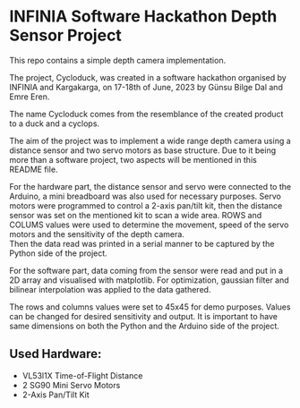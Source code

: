 # INFINIA Software Hackathon Depth Sensor Project

This repo contains a simple depth camera implementation.

The project, Cycloduck, was created in a software hackathon organised by INFINIA and Kargakarga, on 17-18th of June, 2023 by Günsu Bilge Dal and Emre Eren.

The name Cycloduck comes from the resemblance of the created product to a duck and a cyclops.

The aim of the project was to implement a wide range depth camera using a distance sensor and two servo motors as base structure. Due to it being more than a software project, two aspects will be mentioned in this README file.

For the hardware part, the distance sensor and servo were connected to the Arduino, a mini breadboard was also used for necessary purposes. Servo motors were programmed to control a 2-axis pan/tilt kit, then the distance sensor was set on the mentioned kit to scan a wide area. ROWS and COLUMS values were used to determine the movement, speed of the servo motors and the sensitivity of the depth camera.  
Then the data read was printed in a serial manner to be captured by the Python side of the project.

For the software part, data coming from the sensor were read and put in a 2D array and visualised with matplotlib. For optimization, gaussian filter and bilinear interpolation was applied to the data gathered.

The rows and columns values were set to 45x45 for demo purposes. Values can be changed for desired sensitivity and output. It is important to have same dimensions on both the Python and the Arduino side of the project.

## Used Hardware:
- VL53l1X Time-of-Flight Distance
- 2 SG90 Mini Servo Motors 
- 2-Axis Pan/Tilt Kit
